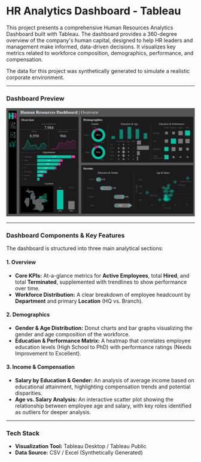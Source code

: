 # HR Analytics Dashboard - Tableau

This project presents a comprehensive Human Resources Analytics Dashboard built with Tableau. The dashboard provides a 360-degree overview of the company's human capital, designed to help HR leaders and management make informed, data-driven decisions. It visualizes key metrics related to workforce composition, demographics, performance, and compensation.

The data for this project was synthetically generated to simulate a realistic corporate environment.

---

### Dashboard Preview

![HR Analytics Dashboard Preview](https://github.com/z-striker317/HR-Analytics-Tableau-Dashboard/blob/main/HR%20Dashboard%20Preview.png?raw=true)

---

### Dashboard Components & Key Features

The dashboard is structured into three main analytical sections:

#### 1. Overview
* **Core KPIs:** At-a-glance metrics for **Active Employees**, total **Hired**, and total **Terminated**, supplemented with trendlines to show performance over time.
* **Workforce Distribution:** A clear breakdown of employee headcount by **Department** and primary **Location** (HQ vs. Branch).

#### 2. Demographics
* **Gender & Age Distribution:** Donut charts and bar graphs visualizing the gender and age composition of the workforce.
* **Education & Performance Matrix:** A heatmap that correlates employee education levels (High School to PhD) with performance ratings (Needs Improvement to Excellent).

#### 3. Income & Compensation
* **Salary by Education & Gender:** An analysis of average income based on educational attainment, highlighting compensation trends and potential disparities.
* **Age vs. Salary Analysis:** An interactive scatter plot showing the relationship between employee age and salary, with key roles identified as outliers for deeper analysis.

---

### Tech Stack

* **Visualization Tool:** Tableau Desktop / Tableau Public
* **Data Source:** CSV / Excel (Synthetically Generated)
